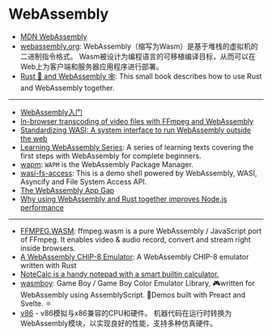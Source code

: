 # WebAssembly

* [MDN WebAssembly](https://developer.mozilla.org/zh-CN/docs/WebAssembly)
* [webassembly.org](https://webassembly.org): WebAssembly（缩写为Wasm）是基于堆栈的虚拟机的二进制指令格式。 Wasm被设计为编程语言的可移植编译目标，从而可以在Web上为客户端和服务器应用程序进行部署。
* [Rust 🦀 and WebAssembly 🕸](https://rustwasm.github.io/docs/book): This small book describes how to use Rust and WebAssembly together.

---

* [WebAssembly入门](/wasm/rust_wasm_frontend.md)
* [In-browser transcoding of video files with FFmpeg and WebAssembly](https://blog.scottlogic.com/2020/11/23/ffmpeg-webassembly.html)
* [Standardizing WASI: A system interface to run WebAssembly outside the web](https://hacks.mozilla.org/2019/03/standardizing-wasi-a-webassembly-system-interface)
* [Learning WebAssembly Series](https://blog.ttulka.com/learning-webassembly-series): A series of learning texts covering the first steps with WebAssembly for complete beginners.
* [wapm](https://wapm.io): `WAPM` is the WebAssembly Package Manager.
* [wasi-fs-access](https://github.com/GoogleChromeLabs/wasi-fs-access): This is a demo shell powered by WebAssembly, WASI, Asyncify and File System Access API.
* [The WebAssembly App Gap](https://paulbutler.org/2020/the-webassembly-app-gap)
* [Why using WebAssembly and Rust together improves Node.js performance](https://developer.ibm.com/articles/why-webassembly-and-rust-together-improve-nodejs-performance)

---

* [FFMPEG.WASM](https://ffmpegwasm.github.io): ffmpeg.wasm is a pure WebAssembly / JavaScript port of FFmpeg. It enables video & audio record, convert and stream right inside browsers.
* [A WebAssembly CHIP-8 Emulator](https://github.com/ColinEberhardt/wasm-rust-chip8): A WebAssembly CHIP-8 emulator written with Rust
* [NoteCalc is a handy notepad with a smart builtin calculator.](https://bbodi.github.io/notecalc3)
* [wasmboy](https://github.com/torch2424/wasmboy): Game Boy / Game Boy Color Emulator Library, 🎮written for WebAssembly using AssemblyScript. 🚀Demos built with Preact and Svelte. ⚛️
* [v86](https://github.com/copy/v86) - v86模拟与x86兼容的CPU和硬件。 机器代码在运行时转换为WebAssembly模块，以实现良好的性能，支持多种仿真硬件。
